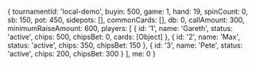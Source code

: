 { tournamentId: 'local-demo',
  buyin: 500,
  game: 1,
  hand: 19,
  spinCount: 0,
  sb: 150,
  pot: 450,
  sidepots: [],
  commonCards: [],
  db: 0,
  callAmount: 300,
  minimumRaiseAmount: 600,
  players:
   [ { id: '1',
       name: 'Gareth',
       status: 'active',
       chips: 500,
       chipsBet: 0,
       cards: [Object] },
     { id: '2',
       name: 'Max',
       status: 'active',
       chips: 350,
       chipsBet: 150 },
     { id: '3',
       name: 'Pete',
       status: 'active',
       chips: 200,
       chipsBet: 300 } ],
  me: 0 }